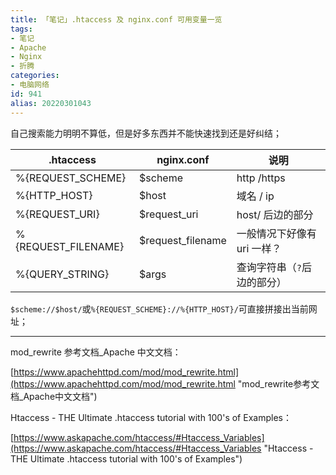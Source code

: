 ```yaml
---
title: 「笔记」.htaccess 及 nginx.conf 可用变量一览
tags:
- 笔记
- Apache
- Nginx
- 折腾
categories:
- 电脑网络
id: 941
alias: 20220301043
---
```


自己搜索能力明明不算低，但是好多东西并不能快速找到还是好纠结；

<!--more-->

| .htaccess           | nginx.conf        | 说明                        |
| ------------------- | ----------------- | --------------------------- |
| %{REQUEST_SCHEME}   | $scheme           | http /https                 |
| %{HTTP_HOST}        | $host             | 域名 / ip                   |
| %{REQUEST_URI}      | $request_uri      | host/ 后边的部分            |
| %{REQUEST_FILENAME} | $request_filename | 一般情况下好像有 uri 一样？ |
| %{QUERY_STRING}     | $args             | 查询字符串（`?`后边的部分） |

`$scheme://$host/`或`%{REQUEST_SCHEME}://%{HTTP_HOST}/`可直接拼接出当前网址；

--------------

mod\_rewrite 参考文档\_Apache 中文文档：

[https://www.apachehttpd.com/mod/mod_rewrite.html](https://www.apachehttpd.com/mod/mod_rewrite.html "mod\_rewrite参考文档\_Apache中文文档")

Htaccess - THE Ultimate .htaccess tutorial with 100's of Examples：

[https://www.askapache.com/htaccess/#Htaccess_Variables](https://www.askapache.com/htaccess/#Htaccess_Variables "Htaccess - THE Ultimate .htaccess tutorial with 100's of Examples")
